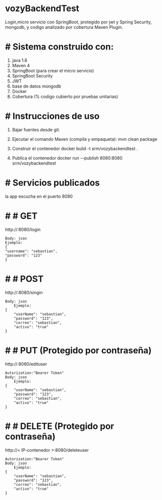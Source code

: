 # vozyBackendTest

Login,micro servicio con SpringBoot, protegido por jwt y Spring Security, mongodb, y codigo analizado por cobertura Maven Plugin.

# # Sistema construido con:

1. java 1.8
2. Maven 4
3. SpringBoot (para crear el micro servicio)
4. SpringBoot Security
5. JWT
4. base de datos mongodb
5. Docker
6. Cobertura (% codigo cubierto por pruebas unitarias)

# # Instrucciones de uso

1. Bajar fuentes desde git.

2. Ejecutar el comando Maven (compila y empaqueta):
		mvn clean package
		
3. Construir el contenedor
		docker build -t srm/vozybackendtest .
			
4. Publica el contenedor
		docker run --publish 8080:8080 srm/vozybackendtest

# # Servicios publicados
la app escucha en el puerto 8080 

# # # GET
http://<IP-contenedor>:8080/login

	Body: json
	Ejemplo:
	{
    "username": "sebastian",
    "password": "123"
	}

# # # POST
http://<IP-contenedor>:8080/singin

	Body: json
		Ejemplo:
	{
	    "userName": "sebastian",
	    "password": "123",
	    "correo": "sebastian",
	    "activo": "true"
	}

# # # PUT (Protegido por contraseña)
http://<IP-contenedor>:8080/edituser

	Autorization:"Bearer Token"
	Body: json
		Ejemplo:
	{
	    "userName": "sebastian",
	    "password": "123",
	    "correo": "sebastian",
	    "activo": "true"
	}


# # # DELETE (Protegido por contraseña)
http://< IP-contenedor >:8080/deleteuser

	Autorization:"Bearer Token"
	Body: json
		Ejemplo:
	{
	    "userName": "sebastian",
	    "password": "123",
	    "correo": "sebastian",
	    "activo": "true"
	}